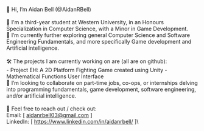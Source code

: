 👋 Hi, I’m Aidan Bell (@AidanRBell)\
\
📕 I'm a third-year student at Western University, in an Honours Specialization in Computer Science, with a Minor in Game Development.\
📝 I’m currently further exploring general Computer Science and Software Engineering Fundamentals, and more specifically Game development and Artificial intelligence.\
\
🛠 The projects I am currently working on are (all are on github):\
    - Project EH: A 2D Platform Fighting Game created using Unity
    - Mathematical Functions User Interface
\
👥 I’m looking to collaborate on part-time jobs, co-ops, or internships delving into programming fundamentals, game development, software engineering, and/or artificial intelligence.\
\
💬 Feel free to reach out / check out:\
    Email: [ aidanrbell03@gmail.com ]\
    LinkedIn: [ https://www.linkedin.com/in/aidanrbell/ ]\
